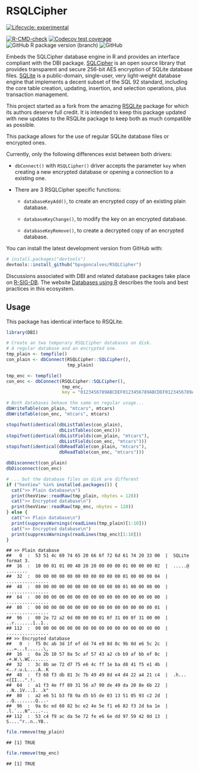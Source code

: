 
<!-- README.md is generated from README.Rmd. Please edit that file -->

# RSQLCipher

<!-- badges: start -->

[![Lifecycle:
experimental](https://img.shields.io/badge/lifecycle-experimental-orange.svg)](https://lifecycle.r-lib.org/articles/stages.html#experimental)

[![R-CMD-check](https://github.com/bpvgoncalves/RSQLCipher/actions/workflows/R-CMD-check.yaml/badge.svg)](https://github.com/bpvgoncalves/RSQLCipher/actions/workflows/R-CMD-check.yaml)
[![Codecov test
coverage](https://codecov.io/gh/bpvgoncalves/RSQLCipher/branch/main/graph/badge.svg)](https://app.codecov.io/gh/bpvgoncalves/RSQLCipher?branch=develop)
![GitHub R package version
(branch)](https://img.shields.io/github/r-package/v/bpvgoncalves/RSQLCipher/main?color=black&label=Github)
![GitHub](https://img.shields.io/github/license/bpvgoncalves/RSQLCipher?color=black&label=License)
<!-- badges: end -->

Embeds the SQLCipher database engine in R and provides an interface
compliant with the DBI package.
[SQLCipher](https://www.zetetic.net/sqlcipher/open-source/) is an open
source library that provides transparent and secure 256-bit AES
encryption of SQLite database files.
[SQLite](https://www.sqlite.org/index.html) is a public-domain,
single-user, very light-weight database engine that implements a decent
subset of the SQL 92 standard, including the core table creation,
updating, insertion, and selection operations, plus transaction
management.

This project started as a fork from the amazing
[RSQLite](https://rsqlite.r-dbi.org) package for which its authors
deserve full credit. It is intended to keep this package updated with
new updates to the RSQLite package to keep both as much compatible as
possible.

This package allows for the use of regular SQLite database files or
encrypted ones.

Currently, only the following differences exist between both drivers:

- `dbConnect()` with `RSQLCipher()` driver accepts the parameter `key`
  when creating a new encrypted database or opening a connection to a
  existing one.

- There are 3 RSQLCipher specific functions:

  - `databaseKeyAdd()`, to create an encrypted copy of an existing plain
    database.

  - `databaseKeyChange()`, to modify the key on an encrypted database.

  - `databaseKeyRemove()`, to create a decrypted copy of an encrypted
    database.

<!-- You can install the latest released version from CRAN with: -->
<!-- ```R -->
<!-- install.packages("RSQLCipher") -->
<!-- ``` -->

You can install the latest development version from GitHub with:

``` r
# install.packages("devtools")
devtools::install_github("bpvgoncalves/RSQLCipher")
```

Discussions associated with DBI and related database packages take place
on [R-SIG-DB](https://stat.ethz.ch/mailman/listinfo/r-sig-db). The
website [Databases using R](https://solutions.posit.co/connections/db/)
describes the tools and best practices in this ecosystem.

## Usage

This package has identical interface to RSQLite.

``` r
library(DBI)

# Create an two temporary RSQLCipher databases on disk.
# A regular database and an encrypted one.
tmp_plain <- tempfile()
con_plain <- dbConnect(RSQLCipher::SQLCipher(), 
                       tmp_plain)

tmp_enc <- tempfile()
con_enc <- dbConnect(RSQLCipher::SQLCipher(), 
                     tmp_enc, 
                     key = "0123456789ABCDEF0123456789ABCDEF0123456789ABCDEF0123456789ABCDEF") 

# Both databases behave the same on regular usage...
dbWriteTable(con_plain, "mtcars", mtcars)
dbWriteTable(con_enc, "mtcars", mtcars)

stopifnot(identical(dbListTables(con_plain), 
                    dbListTables(con_enc)))
stopifnot(identical(dbListFields(con_plain, "mtcars"), 
                    dbListFields(con_enc, "mtcars")))
stopifnot(identical(dbReadTable(con_plain, "mtcars"), 
                    dbReadTable(con_enc, "mtcars")))

dbDisconnect(con_plain)
dbDisconnect(con_enc)

# ... but the database files on disk are different
if ("hexView" %in% installed.packages()) {
  cat(">> Plain database\n")
  print(hexView::readRaw(tmp_plain, nbytes = 128))
  cat(">> Encrypted database\n")
  print(hexView::readRaw(tmp_enc, nbytes = 128))
} else {
  cat(">> Plain database\n")
  print(suppressWarnings(readLines(tmp_plain)[1:10]))
  cat(">> Encrypted database\n")
  print(suppressWarnings(readLines(tmp_enc)[1:10]))
}
```

    ## >> Plain database
    ##   0  :  53 51 4c 69 74 65 20 66 6f 72 6d 61 74 20 33 00  |  SQLite format 3.
    ##  16  :  10 00 01 01 00 40 20 20 00 00 00 01 00 00 00 02  |  .....@  ........
    ##  32  :  00 00 00 00 00 00 00 00 00 00 00 01 00 00 00 04  |  ................
    ##  48  :  00 00 00 00 00 00 00 00 00 00 00 01 00 00 00 00  |  ................
    ##  64  :  00 00 00 00 00 00 00 00 00 00 00 00 00 00 00 00  |  ................
    ##  80  :  00 00 00 00 00 00 00 00 00 00 00 00 00 00 00 01  |  ................
    ##  96  :  00 2e 72 a2 0d 00 00 00 01 0f 31 00 0f 31 00 00  |  ..r.......1..1..
    ## 112  :  00 00 00 00 00 00 00 00 00 00 00 00 00 00 00 00  |  ................ 
    ## >> Encrypted database
    ##   0  :  f5 0c ab 3d 1f ef dd 74 e9 8d 8c 9b 0d e6 5c 2c  |  ...=...t......\,
    ##  16  :  0a 2b 10 57 8a 5c af 57 43 a2 cb b9 af bb ef 8c  |  .+.W.\.WC.......
    ##  32  :  3c 8b ae 72 d7 75 e6 4c ff 1e ba d8 41 f5 e1 4b  |  <..r.u.L....A..K
    ##  48  :  f3 68 f3 db 81 3c 7b 49 49 8d e4 d4 22 a4 21 c4  |  .h...<{II...".!.
    ##  64  :  a1 f3 4e ff 89 31 56 a7 90 de 49 da 20 8e 6b 22  |  ..N..1V...I. .k"
    ##  80  :  a2 e6 51 b3 f8 9a d5 b5 de 03 13 51 05 93 c2 2d  |  ..Q........Q...-
    ##  96  :  9a 6c ed 60 82 bc e2 4e 5e f1 e6 82 f3 2d ba 1e  |  .l.`...N^....-..
    ## 112  :  53 c4 f9 ac da 5e 72 fe e6 6e dd 97 59 42 0d 13  |  S....^r..n..YB..

``` r
file.remove(tmp_plain)
```

    ## [1] TRUE

``` r
file.remove(tmp_enc)
```

    ## [1] TRUE
